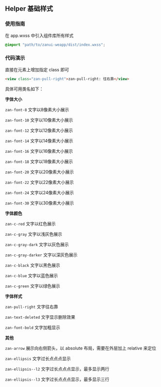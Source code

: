 ## Helper 基础样式

### 使用指南
在 app.wxss 中引入组件库所有样式
```css
@import "path/to/zanui-weapp/dist/index.wxss";
```

### 代码演示
直接在元素上增加指定 class 即可
```html
<view class="zan-pull-right">zan-pull-right: 往右靠</view>
```

具体可用类名如下：

**字体大小**

`zan-font-8` 文字以8像素大小展示

`zan-font-10` 文字以10像素大小展示

`zan-font-12` 文字以12像素大小展示

`zan-font-14` 文字以14像素大小展示

`zan-font-16` 文字以16像素大小展示

`zan-font-18` 文字以18像素大小展示

`zan-font-20` 文字以20像素大小展示

`zan-font-22` 文字以22像素大小展示

`zan-font-24` 文字以24像素大小展示

`zan-font-30` 文字以30像素大小展示

**字体颜色**

`zan-c-red` 文字以红色展示

`zan-c-gray` 文字以浅灰色展示

`zan-c-gray-dark` 文字以灰色展示

`zan-c-gray-darker` 文字以深灰色展示

`zan-c-black` 文字以黑色展示

`zan-c-blue` 文字以蓝色展示

`zan-c-green` 文字以绿色展示

**字体样式**

`zan-pull-right` 文字往右靠

`zan-text-deleted` 文字显示删除效果

`zan-font-bold` 文字加粗显示

**其他**

`zan-arrow` 展示向右侧箭头，以 absolute 布局，需要在外层加上 relative 来定位

`zan-ellipsis` 文字过长点点点显示

`zan-ellipsis--l2` 文字过长点点点显示，最多显示两行

`zan-ellipsis--l3` 文字过长点点点显示，最多显示三行
